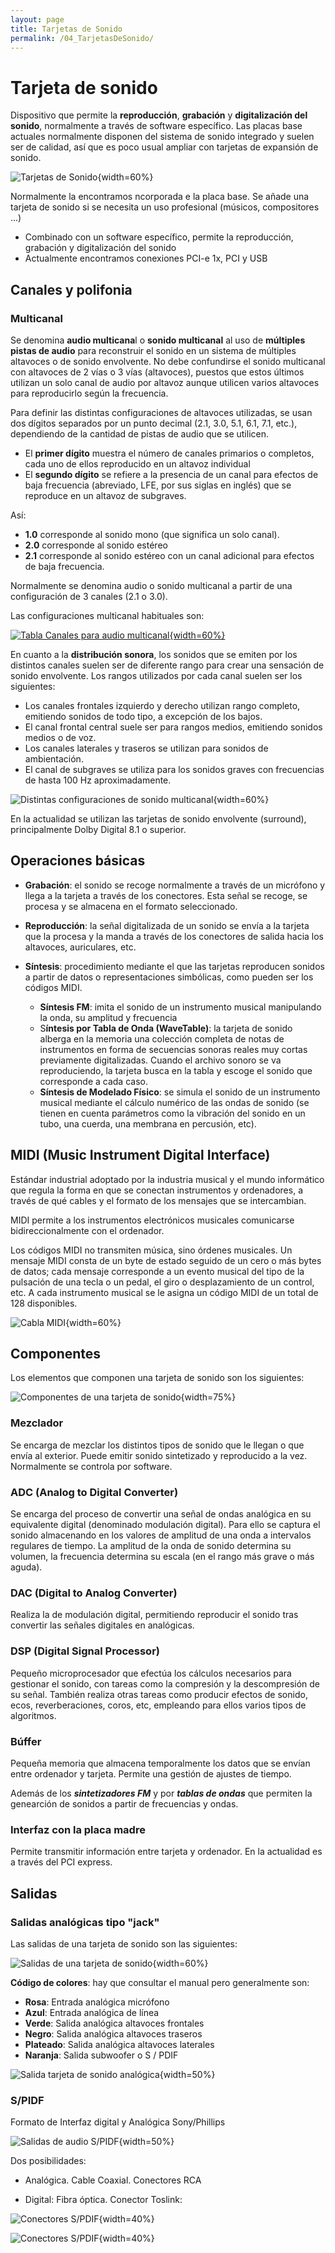 ```yaml
---
layout: page
title: Tarjetas de Sonido
permalink: /04_TarjetasDeSonido/
---
```


<link rel="stylesheet" type="text/css" href="css/estilos.css"/>

# Tarjeta de sonido

Dispositivo que permite la **reproducción**, **grabación** y **digitalización del sonido**, normalmente a través de software específico. Las placas base actuales normalmente disponen del sistema de sonido integrado y suelen ser de calidad, así que es poco usual ampliar con tarjetas de expansión de sonido.

![Tarjetas de Sonido](imgs/TarjetasSonido.png#Width70){width=60%}

Normalmente la encontramos ncorporada e la placa base. Se añade una tarjeta de sonido si se necesita un uso profesional (músicos, compositores ...)  

- Combinado con un software específico, permite la reproducción, grabación y digitalización del sonido
- Actualmente encontramos conexiones PCI-e 1x, PCI y USB

## Canales y polifonia

### Multicanal  

Se denomina **audio multicana**l o **sonido multicanal** al uso de **múltiples pistas de audio** para reconstruir el sonido en un sistema de múltiples altavoces o de sonido envolvente. No debe confundirse el sonido multicanal con altavoces de 2 vías o 3 vías (altavoces), puestos que estos últimos utilizan un solo canal de audio por altavoz aunque utilicen varios altavoces para reproducirlo según la frecuencia.  
  
Para definir las distintas configuraciones de altavoces utilizadas, se usan dos dígitos separados por un punto decimal (2.1, 3.0, 5.1, 6.1, 7.1, etc.), dependiendo de la cantidad de pistas de audio que se utilicen.  

- El **primer dígito** muestra el número de canales primarios o completos, cada uno de ellos reproducido en un altavoz individual
- El **segundo dígito** se refiere a la presencia de un canal para efectos de baja frecuencia (abreviado, LFE, por sus siglas en inglés) que se reproduce en un altavoz de subgraves. 

Así:  

- **1.0** corresponde al sonido mono (que significa un solo canal).
- **2.0** corresponde al sonido estéreo
- **2.1** corresponde al sonido estéreo con un canal adicional para efectos de baja frecuencia.  

Normalmente se denomina audio o sonido multicanal a partir de una configuración de 3 canales (2.1 o 3.0).

Las configuraciones multicanal habituales son:  

[![Tabla Canales para audio multicanal](imgs/TablaCanalesSonido.png#Width70){width=60%}](https://es.wikipedia.org/wiki/Audio_multicanal)

En cuanto a la **distribución sonora**, los sonidos que se emiten por los distintos canales suelen ser de diferente rango para crear una sensación de sonido envolvente. Los rangos utilizados por cada canal suelen ser los siguientes:  

- Los canales frontales izquierdo y derecho utilizan rango completo, emitiendo sonidos de todo tipo, a excepción de los bajos.
- El canal frontal central suele ser para rangos medios, emitiendo sonidos medios o de voz.
- Los canales laterales y traseros se utilizan para sonidos de ambientación.
- El canal de subgraves se utiliza para los sonidos graves con frecuencias de hasta 100 Hz aproximadamente.

![Distintas configuraciones de sonido multicanal](imgs/SonidosDistribucion.png#Width70){width=60%}

En la actualidad se utilizan las tarjetas de sonido envolvente (surround), principalmente Dolby Digital 8.1 o superior.

## Operaciones básicas

- **Grabación**: el sonido se recoge normalmente a través de un micrófono y llega a la tarjeta a través de los conectores. Esta señal se recoge, se procesa y se almacena en el formato seleccionado.  
  
- **Reproducción**: la señal digitalizada de un sonido se envía a la tarjeta que la procesa y la manda a través de los conectores de salida hacia los altavoces, auriculares, etc.  
  
- **Síntesis**: procedimiento mediante el que las tarjetas reproducen sonidos a partir de datos o representaciones simbólicas, como pueden ser los códigos MIDI.

  - **Síntesis FM**: imita el sonido de un instrumento musical manipulando la onda, su amplitud y frecuencia
  - S**íntesis por Tabla de Onda (WaveTable)**: la tarjeta de sonido alberga en la memoria una colección completa de notas de instrumentos en forma de secuencias sonoras reales muy cortas previamente digitalizadas. Cuando el archivo sonoro se va reproduciendo, la tarjeta busca en la tabla y escoge el sonido que corresponde a cada caso.
  - **Síntesis de Modelado Físico**: se simula el sonido de un instrumento musical mediante el cálculo numérico de las ondas de sonido (se tienen en cuenta parámetros como la vibración del sonido en un tubo, una cuerda, una membrana en percusión, etc).  

## MIDI (Music Instrument Digital Interface)

Estándar industrial adoptado por la industria musical y el mundo informático que regula la forma en que se conectan instrumentos y ordenadores, a través de qué cables y el formato de los mensajes que se intercambian.  
  
MIDI permite a los instrumentos electrónicos musicales comunicarse bidireccionalmente con el ordenador.  
  
Los códigos MIDI no transmiten música, sino órdenes musicales. Un mensaje MIDI consta de un byte de estado seguido de un cero o más bytes de datos; cada mensaje corresponde a un evento musical del tipo de la pulsación de una tecla o un pedal, el giro o desplazamiento de un control, etc. A cada instrumento musical se le asigna un código MIDI de un total de 128 disponibles.

![Cabla MIDI](imgs/CableMIDI.png#Width70){width=60%}

## Componentes

Los elementos que componen una tarjeta de sonido son los siguientes:  

![Componentes de una tarjeta de sonido](imgs/TarjetaSonidoElementos.png#Width80){width=75%}

### Mezclador

Se encarga de mezclar los distintos tipos de sonido que le llegan o que envía al exterior. Puede emitir sonido sintetizado y reproducido a la vez. Normalmente se controla por software. 

### ADC (Analog to Digital Converter)

Se encarga del proceso de convertir una señal de ondas analógica en su equivalente digital (denominado modulación digital). Para ello se captura el sonido almacenando en los valores de amplitud de una onda a intervalos regulares de tiempo. La amplitud de la onda de sonido determina su volumen, la frecuencia determina su escala (en el rango más grave o más aguda).  

### DAC (Digital to Analog Converter)

Realiza la de modulación digital, permitiendo reproducir el sonido tras convertir las señales digitales en analógicas.  

### DSP (Digital Signal Processor)

Pequeño microprocesador que efectúa los cálculos necesarios para gestionar el sonido, con tareas como la compresión y la descompresión de su señal. También realiza otras tareas como producir efectos de sonido, ecos, reverberaciones, coros, etc, empleando para ellos varios tipos de algoritmos.  

### Búffer

Pequeña memoria que almacena temporalmente los datos que se envían entre ordenador y tarjeta. Permite una gestión de ajustes de tiempo.  

Además de los _**sintetizadores FM**_ y por _**tablas de ondas**_ que permiten la genearción de sonidos a partir de frecuencias y ondas.  

### Interfaz con la placa madre

Permite transmitir información entre tarjeta y ordenador. En la actualidad es a través del PCI express.

## Salidas

### Salidas analógicas tipo "jack"

Las salidas de una tarjeta de sonido son las siguientes:

![Salidas de una tarjeta de sonido](imgs/TarjetaSonidoSalidas.png#Width70){width=60%}

**Código de colores**: hay que consultar el manual pero generalmente son:  

- **Rosa**: Entrada analógica micrófono
- **Azul**: Entrada analógica de línea
- **Verde**: Salida analógica altavoces frontales
- **Negro**: Salida analógica altavoces traseros
- **Plateado**: Salida analógica altavoces laterales
- **Naranja**: Salida subwoofer o S / PDIF

![Salida tarjeta de sonido analógica](imgs/TarjetaSonidoSalidas2.png#Width50){width=50%}

### S/PIDF

Formato de Interfaz digital y Analógica Sony/Phillips

![Salidas de audio S/PIDF](imgs/SPIDF.png#Width50){width=50%}

Dos posibilidades:  

- Analógica. Cable Coaxial. Conectores RCA

- Digital: Fibra óptica. Conector Toslink:

![Conectores S/PDIF](imgs/SPIDF_CableAnalogico.png#Width50){width=40%} 

![Conectores S/PDIF](imgs/SPIDF_CableAnalogico2.png#Width50){width=40%}